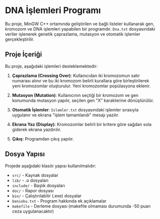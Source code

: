 # DNA İşlemleri Programı

Bu proje, MinGW C++ ortamında geliştirilen ve bağlı listeler kullanarak gen, kromozom ve DNA işlemleri yapabilen bir programdır. `Dna.txt` dosyasındaki veriler işlenerek genetik çaprazlama, mutasyon ve otomatik işlemler gerçekleştirilir.

## Proje İçeriği

Bu proje, aşağıdaki işlemleri desteklemektedir:

1. **Çaprazlama (Crossing Over)**: Kullanıcıdan iki kromozomun satır numarası alınır ve bu iki kromozom belirli kurallara göre birleştirilerek yeni kromozomlar oluşturulur. Yeni kromozomlar popülasyona eklenir.
   
2. **Mutasyon (Mutation)**: Kullanıcının seçtiği bir kromozom ve gen konumunda mutasyon yapılır, seçilen gen "X" karakterine dönüştürülür.

3. **Otomatik İşlemler**: `Islemler.txt` dosyasındaki işlemler sırasıyla uygulanır ve ekrana "işlem tamamlandı" mesajı yazılır.

4. **Ekrana Yaz (Display)**: Kromozomlar belirli bir kritere göre sağdan sola giderek ekrana yazdırılır.

5. **Çıkış**: Programdan çıkış yapılır.

## Dosya Yapısı

Projede aşağıdaki klasör yapısı kullanılmalıdır:

- `src/` - Kaynak dosyalar
- `lib/` - .o dosyaları
- `include/` - Başlık dosyaları
- `doc/` - Rapor dosyası
- `bin/` - Çalıştırılabilir (.exe) dosyalar
- `benioku.txt` - Program hakkında ek açıklamalar
- `makefile` - Derleme dosyası (makefile olmaması durumunda -50 puan ceza uygulanacaktır)
